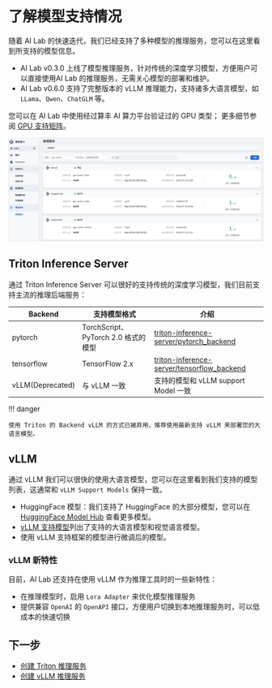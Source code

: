 # 了解模型支持情况

随着 AI Lab 的快速迭代，我们已经支持了多种模型的推理服务，您可以在这里看到所支持的模型信息。

- AI Lab v0.3.0 上线了模型推理服务，针对传统的深度学习模型，方便用户可以直接使用AI Lab 的推理服务，无需关心模型的部署和维护。
- AI Lab v0.6.0 支持了完整版本的 vLLM 推理能力，支持诸多大语言模型，如 `LLama`、`Qwen`、`ChatGLM` 等。

您可以在 AI Lab 中使用经过算丰 AI 算力平台验证过的 GPU 类型；
更多细节参阅 [GPU 支持矩阵](../../../../kpanda/user-guide/gpu/gpu_matrix.md)。

![点击创建](../../images/inference-interface.png)

## Triton Inference Server

通过 Triton Inference Server 可以很好的支持传统的深度学习模型，我们目前支持主流的推理后端服务：

| Backend | 支持模型格式 | 介绍 |
| ------- | ---------- | --- |
| pytorch | TorchScript、PyTorch 2.0 格式的模型 | [triton-inference-server/pytorch_backend](https://github.com/triton-inference-server/pytorch_backend) |
| tensorflow | TensorFlow 2.x | [triton-inference-server/tensorflow_backend](https://github.com/triton-inference-server/tensorflow_backend) |
| vLLM(Deprecated) | 与 vLLM 一致 | 支持的模型和 vLLM support Model 一致 |

!!! danger

    使用 Triton 的 Backend vLLM 的方式已被弃用，推荐使用最新支持 vLLM 来部署您的大语言模型。

## vLLM

通过 vLLM 我们可以很快的使用大语言模型，您可以在这里看到我们支持的模型列表，这通常和 `vLLM Support Models` 保持一致。

- HuggingFace 模型：我们支持了 HuggingFace 的大部分模型，您可以在 [HuggingFace Model Hub](https://huggingface.co/models) 查看更多模型。
- [vLLM 支持模型](https://docs.vllm.ai/en/stable/models/supported_models.html)列出了支持的大语言模型和视觉语言模型。
- 使用 vLLM 支持框架的模型进行微调后的模型。

### vLLM 新特性

目前，AI Lab 还支持在使用 vLLM 作为推理工具时的一些新特性：

- 在推理模型时，启用 `Lora Adapter` 来优化模型推理服务
- 提供兼容 `OpenAI` 的 `OpenAPI` 接口，方便用户切换到本地推理服务时，可以低成本的快速切换

## 下一步

- [创建 Triton 推理服务](triton-inference.md)
- [创建 vLLM 推理服务](vllm-inference.md)

